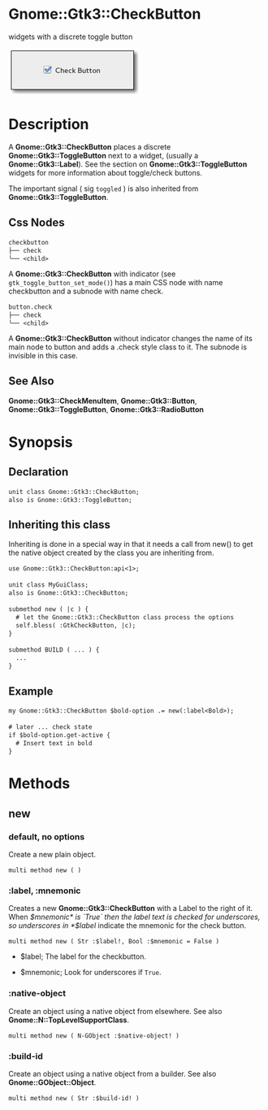 Gnome::Gtk3::CheckButton
========================

widgets with a discrete toggle button

![](images/check-button.png)

Description
===========

A **Gnome::Gtk3::CheckButton** places a discrete **Gnome::Gtk3::ToggleButton** next to a widget, (usually a **Gnome::Gtk3::Label**). See the section on **Gnome::Gtk3::ToggleButton** widgets for more information about toggle/check buttons.

The important signal ( sig `toggled` ) is also inherited from **Gnome::Gtk3::ToggleButton**.

Css Nodes
---------

    checkbutton
    ├── check
    ╰── <child>

A **Gnome::Gtk3::CheckButton** with indicator (see `gtk_toggle_button_set_mode()`) has a main CSS node with name checkbutton and a subnode with name check.

    button.check
    ├── check
    ╰── <child>

A **Gnome::Gtk3::CheckButton** without indicator changes the name of its main node to button and adds a .check style class to it. The subnode is invisible in this case.

See Also
--------

**Gnome::Gtk3::CheckMenuItem**, **Gnome::Gtk3::Button**, **Gnome::Gtk3::ToggleButton**, **Gnome::Gtk3::RadioButton**

Synopsis
========

Declaration
-----------

    unit class Gnome::Gtk3::CheckButton;
    also is Gnome::Gtk3::ToggleButton;

Inheriting this class
---------------------

Inheriting is done in a special way in that it needs a call from new() to get the native object created by the class you are inheriting from.

    use Gnome::Gtk3::CheckButton:api<1>;

    unit class MyGuiClass;
    also is Gnome::Gtk3::CheckButton;

    submethod new ( |c ) {
      # let the Gnome::Gtk3::CheckButton class process the options
      self.bless( :GtkCheckButton, |c);
    }

    submethod BUILD ( ... ) {
      ...
    }

Example
-------

    my Gnome::Gtk3::CheckButton $bold-option .= new(:label<Bold>);

    # later ... check state
    if $bold-option.get-active {
      # Insert text in bold
    }

Methods
=======

new
---

### default, no options

Create a new plain object.

    multi method new ( )

### :label, :mnemonic

Creates a new **Gnome::Gtk3::CheckButton** with a Label to the right of it. When *$mnemonic* is `True` then the label text is checked for underscores, so underscores in *$label* indicate the mnemonic for the check button.

    multi method new ( Str :$label!, Bool :$mnemonic = False )

  * $label; The label for the checkbutton.

  * $mnemonic; Look for underscores if `True`.

### :native-object

Create an object using a native object from elsewhere. See also **Gnome::N::TopLevelSupportClass**.

    multi method new ( N-GObject :$native-object! )

### :build-id

Create an object using a native object from a builder. See also **Gnome::GObject::Object**.

    multi method new ( Str :$build-id! )

